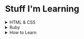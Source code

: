 # Stuff I'm Learning

<details>
<summary>HTML & CSS</summary>

## Border-Sizing Attribute

Setting `box-sizing: border-box;` is an easy way to make CSS sizing computations easier.  By default, setting a width/height value on an object doesn't factor stuff like padding or border values.  So for example, if you define something like this:

```
.box-one {
  padding: 10px;
  height : 100px;
  width  : 100px;
  border : 30px solid red;
  margin : 100px;
}
```

The height in this case is 180 instead of 100.  That's because we have the height, PLUS padding on top and bottom (10 + 10 = 20), PLUS border on top and bottom (30 + 30 = 60).  Alternatively:

```
.box-one {
  padding: 10px;
  height : 100px;
  width  : 100px;
  border : 30px solid red;
  margin : 100px;
  box-sizing: border-box;
}
```

Adding the `box-sizing` attribute ensures width & height computation takes into account the other stuff.  You can set this property on all elements to ensure width/height specifications are exactly what you intend:

```
* {
  box-sizing: border-box;
}
```

</details>

<details>
<summary>Ruby</summary>

## Shovel Operator

This thingy is called a "shovel operator": `<<`.

It is used to append one thing to another.  For example:

```ruby
quote = "I'll have the tuna."
quote << " No crust."

puts quote
  => I'll have the tuna. No crust.
```

This is similar to the `+=` syntax, with a few important differences:
1. `<<` is more memory efficient since it modifies the existing variable rather than reassigning it (less garbage collection needed)
1. `<<` mutates ALL instances of the variable, for example:

Modifying content with `+=`:
```ruby
quote = "You don't turn your back on family, "
line = quote
line += "even when they do."

puts line
  => You don't turn your back on family, even when they do.

puts quote
  => You don't turn your back on family, 
```

Modifying content with `<<`:
```ruby
quote = "You don't turn your back on family, "
line = quote
line << "even when they do."

puts line
  => You don't turn your back on family, even when they do.

puts quote
  => You don't turn your back on family, even when they do.
```

Notice the `puts` outputs are the same in the second example, even though we performed the `<<` action on `line` and not `quote`. quite interesting.

## Ranges
Ranges can be inclusive of the last value or not, depending on the operator you use.  For example:

```ruby
(1..5).to_a
  => [1, 2, 3, 4, 5]

(1...5).to_a
  => [1, 2, 3, 4]
```

Notice the triple dot expression does not include the final number of the range.  Whereas the double-dot expression DOES include the final number in the range.

## .map() and .collect()

These two methods apply a transformation to items in an array.  For example:

```ruby
array = [1, 2, 3]
new_array = array.map { |item| item + 5 }
  => [6, 7, 8]
```

I've seen `.map()` used more commonly than `.collect()`.

## Synonyms
`raise` and `fail` are synonyms.  
`.collect()` and `.map()` are synonyms.  
`.select()` and `.find_all()` are synonyms.  

</details>

<details>
<summary>How to Learn</summary>

## Embracing Challenge
Reframe your thinking from:
- "I can't do this" or
- "I don't understand this"

to:
- "I can't do this ... _yet_"
- "I don't understand this ... _yet_"

This can help diffuse a natural instinct to run away from the challenge, cheat the challenge, or search for a simpler challenge for instant gratification.

## Working Through Discomfort
NOPS for dealing with discomfort during learning:
- Notice it.
- Own it.
- Push into it.
- Stay with it.

Allows your anxities to level off and give you the headspace to drag your comfort zone further.  For example if you don't understand recursion, try writing the simplest recursion method you can.

## How to Start Learning
Start with very small, specific goals that are doable.

## Learning by Reading
1. Consider reading the book away from the computer and absorb as much as possible.
1. Come up with questions or thoughts on different ways of approaching a topic.

</details>
